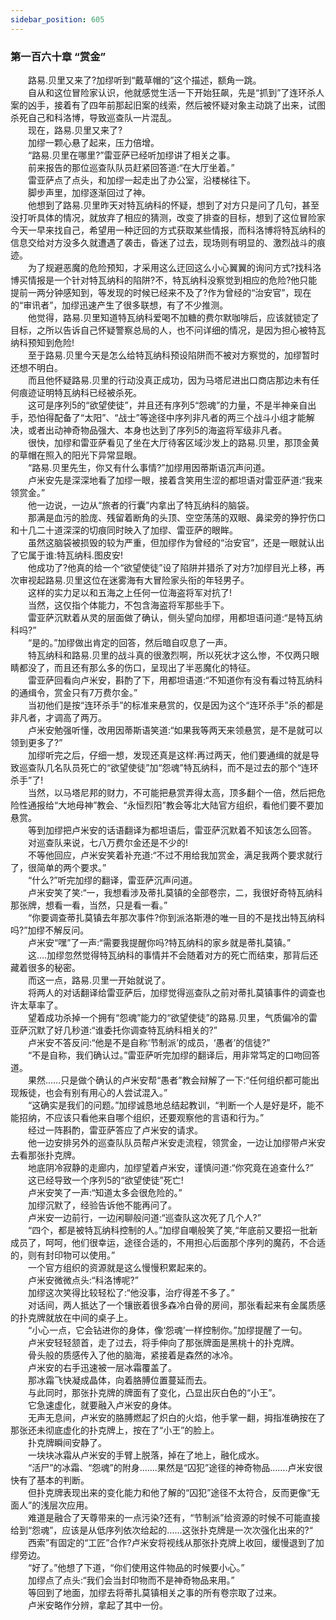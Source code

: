 ```yaml
---
sidebar_position: 605
---
```

### 第一百六十章 “赏金”  


　　路易.贝里又来了?加缪听到“戴草帽的”这个描述，额角一跳。  
　　自从和这位冒险家认识，他就感觉生活一下开始狂飙，先是“抓到”了连环杀人案的凶手，接着有了四年前那起旧案的线索，然后被怀疑对象主动跳了出来，试图杀死自己和科洛博，导致巡查队一片混乱。  
　　现在，路易.贝里又来了?  
　　加缪一颗心悬了起来，压力倍增。  
　　“路易.贝里在哪里?”雷亚萨已经听加缪讲了相关之事。  
　　前来报告的那位巡查队队员赶紧回答道:“在大厅坐着。”  
　　雷亚萨点了点头，和加缪一起走出了办公室，沿楼梯往下。  
　　脚步声里，加缪逐渐回过了神。  
　　他想到了路易.贝里昨天对特瓦纳科的怀疑，想到了对方只是问了几句，甚至没打听具体的情况，就放弃了相应的猜测，改变了排查的目标，想到了这位冒险家今天一早来找自己，希望用一种迂回的方式获取某些情报，而科洛博将特瓦纳科的信息交给对方没多久就遭遇了袭击，昏迷了过去，现场则有明显的、激烈战斗的痕迹。  
　　为了规避恶魔的危险预知，才采用这么迂回这么小心翼翼的询问方式?找科洛博买情报是一个针对特瓦纳科的陷阱?不，特瓦纳科没察觉到相应的危险?他只能提前一两分钟感知到，等发现的时候已经来不及了?作为曾经的“治安官”，现在的“审讯者”，加缪迅速产生了很多联想，有了不少推测。  
　　他觉得，路易.贝里知道特瓦纳科爱喝不加糖的费尔默咖啡后，应该就锁定了目标，之所以告诉自己怀疑警察总局的人，也不问详细的情况，是因为担心被特瓦纳科预知到危险!  
　　至于路易.贝里今天是怎么给特瓦纳科预设陷阱而不被对方察觉的，加缪暂时还想不明白。  
　　而且他怀疑路易.贝里的行动没真正成功，因为马塔尼进出口商店那边未有任何痕迹证明特瓦纳科已经被杀死。  
　　这可是序列5的“欲望使徒”，并且还有序列5“怨魂”的力量，不是半神亲自出手，恐怕得配备了“太阳”、“战士”等途径中序列非凡者的两三个战斗小组才能解决，或者出动神奇物品强大、本身也达到了序列5的海盗将军级非凡者。  
　　很快，加缪和雷亚萨看见了坐在大厅待客区域沙发上的路易.贝里，那顶金黄的草帽在照入的阳光下异常显眼。  
　　“路易.贝里先生，你又有什么事情?”加缪用因蒂斯语沉声问道。  
　　卢米安先是深深地看了加缪一眼，接着含笑用生涩的都坦语对雷亚萨道:“我来领赏金。”  
　　他一边说，一边从“旅者的行囊”内拿出了特瓦纳科的脑袋。  
　　那满是血污的脸庞、残留着断角的头顶、空空荡荡的双眼、鼻梁旁的狰狞伤口和十几二十道深深的切痕同时映入了加缪、雷亚萨的眼眸。  
　　虽然这脑袋被损毁的较为严重，但加缪作为曾经的“治安官”，还是一眼就认出了它属于谁:特瓦纳科.图皮安!  
　　他成功了?他真的给一个“欲望使徒”设了陷阱并猎杀了对方?加缪目光上移，再次审视起路易.贝里这位在迷雾海有大冒险家头衔的年轻男子。  
　　这样的实力足以和五海之上任何一位海盗将军对抗了!  
　　当然，这仅指个体能力，不包含海盗将军那些手下。  
　　雷亚萨沉默着从灵的层面做了确认，侧头望向加缪，用都坦语问道:“是特瓦纳科吗?”  
　　“是的。”加缪做出肯定的回答，然后暗自叹息了一声。  
　　特瓦纳科和路易.贝里的战斗真的很激烈啊，所以死状才这么惨，不仅两只眼睛都没了，而且还有那么多的伤口，呈现出了半恶魔化的特征。  
　　雷亚萨回看向卢米安，斟酌了下，用都坦语道:“不知道你有没有看过特瓦纳科的通缉令，赏金只有7万费尔金。”  
　　当初他们是按“连环杀手”的标准来悬赏的，仅是因为这个“连环杀手”杀的都是非凡者，才调高了两万。  
　　卢米安勉强听懂，改用因蒂斯语笑道:“如果我等两天来领悬赏，是不是就可以领到更多了?”  
　　加缪听完之后，仔细一想，发现还真是这样:再过两天，他们要通缉的就是导致巡查队几名队员死亡的“欲望使徒”加“怨魂”特瓦纳科，而不是过去的那个“连环杀手”了!  
　　当然，以马塔尼邦的财力，不可能把悬赏弄得太高，顶多翻个一倍，然后把危险性通报给“大地母神”教会、“永恒烈阳”教会等北大陆官方组织，看他们要不要加悬赏。  
　　等到加缪把卢米安的话语翻译为都坦语后，雷亚萨沉默着不知该怎么回答。  
　　对巡查队来说，七八万费尔金还是不少的!  
　　不等他回应，卢米安笑着补充道:“不过不用给我加赏金，满足我两个要求就行了，很简单的两个要求。”  
　　“什么?”听完加缪的翻译，雷亚萨沉声问道。  
　　卢米安笑了笑:“一，我想看涉及蒂扎莫镇的全部卷宗，二，我很好奇特瓦纳科那张牌，想看一看，当然，只是看一看。”  
　　“你要调查蒂扎莫镇去年那次事件?你到派洛斯港的唯一目的不是找出特瓦纳科吗?”加缪不解反问。  
　　卢米安“嘿”了一声:“需要我提醒你吗?特瓦纳科的家乡就是蒂扎莫镇。”  
　　这….加缪忽然觉得特瓦纳科的事情并不会随着对方的死亡而结束，那背后还藏着很多的秘密。  
　　而这一点，路易.贝里一开始就说了。  
　　将两人的对话翻译给雷亚萨后，加缪觉得巡查队之前对蒂扎莫镇事件的调查也许太草率了。  
　　望着成功杀掉一个拥有“怨魂”能力的“欲望使徒”的路易.贝里，气质偏冷的雷亚萨沉默了好几秒道:“谁委托你调查特瓦纳科相关的?”  
　　卢米安不答反问:“他是不是自称‘节制派’的成员，‘愚者’的信徒?”  
　　“不是自称，我们确认过。”雷亚萨听完加缪的翻译后，用非常笃定的口吻回答道。  
　　果然...…只是做个确认的卢米安帮“愚者”教会辩解了一下:“任何组织都可能出现叛徒，也会有别有用心的人尝试混入。”  
　　“这确实是我们的问题。”加缪诚恳地总结起教训，“判断一个人是好是坏，能不能招纳，不应该只看他来自哪个组织，还要观察他的言语和行为。”  
　　经过一阵斟酌，雷亚萨答应了卢米安的请求。  
　　他一边安排另外的巡查队队员帮卢米安走流程，领赏金，一边让加缪带卢米安去看那张扑克牌。  
　　地底阴冷寂静的走廊内，加缪望着卢米安，谨慎问道:“你究竟在追查什么?”  
　　这已经导致一个序列5的“欲望使徒”死亡!  
　　卢米安笑了一声:“知道太多会很危险的。”  
　　加缪沉默了，经验告诉他不能再问了。  
　　卢米安一边前行，一边闲聊般问道:“巡查队这次死了几个人?”  
　　“四个，都是被特瓦纳科控制的人。”加缪自嘲般笑了笑,“年底前又要招一批新成员了，呵呵，他们很幸运，途径合适的，不用担心后面那个序列的魔药，不合适的，则有封印物可以使用。”  
　　一个官方组织的资源就是这么慢慢积累起来的。  
　　卢米安微微点头:“科洛博呢?”  
　　加缪这次笑得比较轻松了:“他没事，治疗得差不多了。”  
　　对话间，两人抵达了一个镶嵌着很多森冷白骨的房间，那张看起来有金属质感的扑克牌就放在中间的桌子上。  
　　“小心一点，它会钻进你的身体，像‘怨魂’一样控制你。”加缪提醒了一句。  
　　卢米安轻轻颔首，走了过去，将手伸向了那张牌面是黑桃十的扑克牌。  
　　骨头般的质感传入了他的脑海，紧接着是森然的冰冷。  
　　卢米安的右手迅速被一层冰霜覆盖了。  
　　那冰霜飞快凝成晶体，向着胳膊位置蔓延而去。  
　　与此同时，那张扑克牌的牌面有了变化，凸显出灰白色的“小王”。  
　　它急速虚化，就要融入卢米安的身体。  
　　无声无息间，卢米安的胳膊燃起了炽白的火焰，他手掌一翻，拇指准确按在了那张还未彻底虚化的扑克牌上，按在了“小王”的脸上。  
　　扑克牌瞬间安静了。  
　　一块块冰霜从卢米安的手臂上脱落，掉在了地上，融化成水。  
　　“活尸”的冰霜、“怨魂”的附身…….果然是“囚犯”途径的神奇物品…….卢米安很快有了基本的判断。  
　　但扑克牌表现出来的变化能力和他了解的“囚犯”途径不太符合，反而更像“无面人”的浅层次应用。  
　　难道是融合了天尊带来的一点污染?还有，“节制派”给资源的时候不可能直接给到“怨魂”，应该是从低序列依次给起的……这张扑克牌是一次次强化出来的?“  
　　西索”有固定的“工匠”合作?卢米安将视线从那张扑克牌上收回，缓慢退到了加缪旁边。  
　　“好了。”他想了下道，“你们使用这件物品的时候要小心。”  
　　加缪点了点头:“我们会当封印物而不是神奇物品来用。”  
　　等回到了地面，加缪去将蒂扎莫镇相关之事的所有卷宗取了过来。  
　　卢米安略作分辨，拿起了其中一份。  
